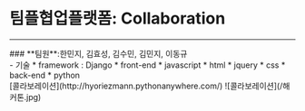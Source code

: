 # 팀플협업플랫폼: Collaboration
<hr>
### **팀원**:한민지, 김효성, 김수민, 김민지, 이동규
<br>
- 기술
	* framework : Django
	* front-end
		* javascript
		* html
		* jquery
		* css
	* back-end
		* python
<br>
[콜라보레이션](http://hyoriezmann.pythonanywhere.com/)
![콜라보레이션](/해커톤.jpg)
